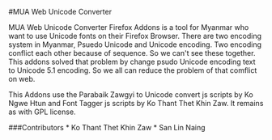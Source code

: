 #MUA Web Unicode Converter
<p> MUA Web Unicode Converter Firefox Addons is a tool for Myanmar who want to use Unicode fonts on their Firefox Browser. There are two encoding system in Myanmar, Psuedo Unicode and Unicode encoding. Two encoding conflict each other because of sequence. So we can't see these together. This addons solved that problem by change psudo Unicode encoding text to Unicode 5.1 encoding. So we all can reduce the problem of that comflict on web.</p>
<p> This Addons use the Parabaik Zawgyi to Unicode convert js scripts by Ko Ngwe Htun and Font Tagger js scripts by Ko Thant Thet Khin Zaw. It remains as with GPL license.</p>
###Contributors
 * Ko Thant Thet Khin Zaw
 * San Lin Naing
